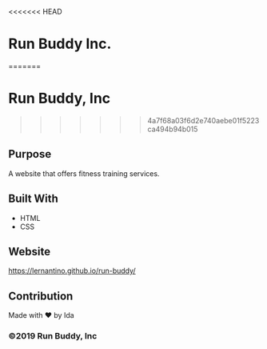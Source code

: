<<<<<<< HEAD
# Run Buddy Inc.
=======
# Run Buddy, Inc
>>>>>>> 4a7f68a03f6d2e740aebe01f5223ca494b94b015

## Purpose
A website that offers fitness training services. 

## Built With
* HTML
* CSS

## Website
https://lernantino.github.io/run-buddy/

## Contribution
Made with ❤️ by Ida

### ©️2019 Run Buddy, Inc 
